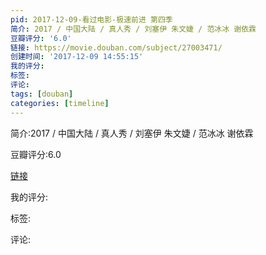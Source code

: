 ```yaml
---
pid: 2017-12-09-看过电影-极速前进 第四季
简介: 2017 / 中国大陆 / 真人秀 / 刘塞伊 朱文婕 / 范冰冰 谢依霖
豆瓣评分: '6.0'
链接: https://movie.douban.com/subject/27003471/
创建时间: '2017-12-09 14:55:15'
我的评分:
标签:
评论:
tags: [douban]
categories: [timeline]
---
```

简介:2017 / 中国大陆 / 真人秀 / 刘塞伊 朱文婕 / 范冰冰 谢依霖

豆瓣评分:6.0

[链接](https://movie.douban.com/subject/27003471/)

我的评分:

标签:

评论:

